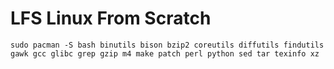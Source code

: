 # LFS Linux From Scratch

    sudo pacman -S bash binutils bison bzip2 coreutils diffutils findutils gawk gcc glibc grep gzip m4 make patch perl python sed tar texinfo xz
